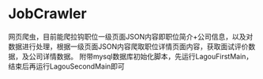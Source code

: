 # JobCrawler
网页爬虫，目前能爬拉钩职位一级页面JSON内容即职位简介+公司信息，以及对数据进行处理，根据一级页面JSON内容爬取职位详情页面内容，获取面试评价数据，及公司详情数据。
附带mysql数据库初始化脚本，先运行LagouFirstMain，结束后再运行LagouSecondMain即可
